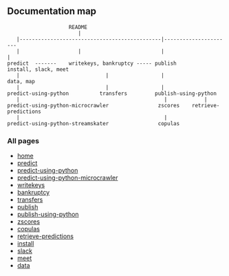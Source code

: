 ## Documentation map

                        README
                           |
       |----------------------------------------------|----------------------
       |                   |                          |                     |
    predict  -------    writekeys, bankruptcy ----- publish             install, slack, meet
       |                            |                 |                     data, map
       |                            |                 |
    predict-using-python          transfers         publish-using-python
       |                                               |            |
    predict-using-python-microcrawler                zscores    retrieve-predictions
       |                                               |
    predict-using-python-streamskater                copulas
     
       
### All pages 

- [home](https://microprediction.github.io/microprediction)
- [predict](https://microprediction.github.io/microprediction/predict.html)
- [predict-using-python](https://microprediction.github.io/microprediction/predict-using-python.html)
- [predict-using-python-microcrawler](https://microprediction.github.io/microprediction/predict-using-python-microcrawler.html)
- [writekeys](https://microprediction.github.io/microprediction/writekeys.html)
- [bankruptcy](https://microprediction.github.io/microprediction/bankruptcy.html)
- [transfers](https://microprediction.github.io/microprediction/transfers.html)
- [publish](https://microprediction.github.io/microprediction/publish.html)
- [publish-using-python](https://microprediction.github.io/microprediction/publish-using-python.html)
- [zscores](https://microprediction.github.io/microprediction/zscores.html)
- [copulas](https://microprediction.github.io/microprediction/copulas.html)
- [retrieve-predictions](https://microprediction.github.io/microprediction/retrieve-predictions.html)
- [install](https://microprediction.github.io/microprediction/install.html)
- [slack](https://microprediction.github.io/microprediction/slack.html)
- [meet](https://microprediction.github.io/microprediction/meet.html)
- [data](https://microprediction.github.io/microprediction/data.html)
